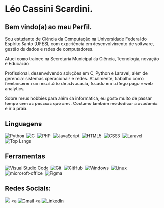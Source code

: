 <div>
    <h1>Léo Cassini Scardini.</h1>
    <h2>Bem vindo(a) ao meu Perfil.</h2>
    <p> 
    Sou estudante de Ciência da Computação na Universidade Federal do Espírito Santo
    (UFES), com experiência em desenvolvimento de software, gestão de dados e redes de
    computadores.
    </p>
    <p>
    Atuei como trainee na Secretaria Municipal da Ciência, Tecnologia,Inovação e Educação 
    </p>
    <p>
    Profissional, desenvolvendo soluções em C, Python e Laravel, além de gerenciar sistemas 
    operacionais e redes. 
    Atualmente, trabalho como freelancerem um escritório de advocacia, focado em 
    tráfego pago e web analytics.
    </p>
    <p> 
    Sobre meus hobbies para além da informática, eu gosto muito de passar tempo com as pessoas 
    que amo. Costumo também me dedicar a academia e ir a praia.
    </p>
</div>

## Linguagens
![Python](https://img.shields.io/badge/Python-0D1117?style=for-the-badge&logo=python)&nbsp;
![C](https://img.shields.io/badge/C-0D1117?style=for-the-badge&logo=c)&nbsp;
![PHP](https://img.shields.io/badge/PHP-777BB4?style=for-the-badge&logo=php&logoColor=white)&nbsp;
![JavaScript](https://img.shields.io/badge/JavaScript-0D1117?style=for-the-badge&logo=javascript)&nbsp;
![HTML5](https://img.shields.io/badge/HTML5-000?style=for-the-badge&logo=html5)&nbsp;
![CSS3](https://img.shields.io/badge/CSS3-000?style=for-the-badge&logo=css3&logoColor=blue)&nbsp;
![Laravel](https://img.shields.io/badge/laravel-%23FF2D20.svg?style=for-the-badge&logo=laravel&logoColor=white)&nbsp;
<br>
![Top Langs](https://github-readme-stats-git-masterrstaa-rickstaa.vercel.app/api/top-langs/?username=LeoCassiniScardini&layout=compact&bg_color=000&border_color=30A3DC&title_color=E94D5F&text_color=FFF)


## Ferramentas
![Visual Studio Code](https://img.shields.io/badge/-Visual%20Studio%20Code-0D1117?style=for-the-badge&logo=visual-studio-code&logoColor=007ACC&labelColor=0D1117)&nbsp;
![Git](https://img.shields.io/badge/-Git-0D1117?style=for-the-badge&logo=git&labelColor=0D1117)&nbsp;
![GitHub](https://img.shields.io/badge/-GitHub-0D1117?style=for-the-badge&logo=github&labelColor=0D1117)&nbsp;
![Windows](https://img.shields.io/badge/-Windows-0D1117?style=for-the-badge&logo=windows&labelColor=0D1117)&nbsp;
![Linux](https://img.shields.io/badge/Linux-000?style=for-the-badge&logo=linux&logoColor=FCC624)&nbsp;
![microsoft-office](https://img.shields.io/badge/-microsoft_office-0D1117?style=for-the-badge&logo=microsoft-office&labelColor=0D1117)&nbsp;
![Figma](https://img.shields.io/badge/Figma-696969?style=for-the-badge&logo=figma&logoColor=figma)&nbsp;

## Redes Sociais:

<a href="https://instagram.com/leoo_cassini" target="_blank"><img src="https://img.shields.io/badge/-Instagram-%23E4405F?style=for-the-badge&logo=instagram&logoColor=white" target="_blank"></a>
<a [![Gmail](https://img.shields.io/badge/Gmail-333333?style=for-the-badge&logo=gmail&logoColor=red)](mailto:uni.dir@gmail.com)</a>
<a [![LinkedIn](https://img.shields.io/badge/LinkedIn-0077B5?style=for-the-badge&logo=linkedin&logoColor=white)](https://www.linkedin.com/in/léo-cassini-620045198/)</a> 
